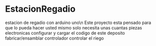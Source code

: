 # EstacionRegadio
estacion de regadio con arduino uno\n
Este proyecto esta pensado para que lo pueda hacer usted mismo
solo necesita unas cuantas piezas electronicas
configurar y cargar el codigo de este deposito
fabricar/ensamblar controlador
controlar el riego
